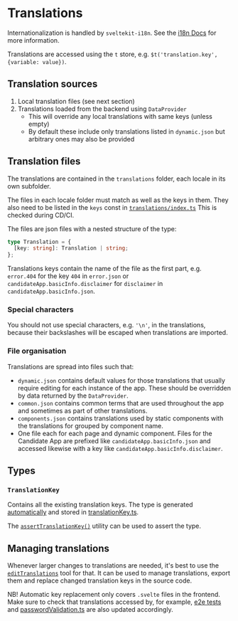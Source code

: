 # Translations

Internationalization is handled by `sveltekit-i18n`. See the [i18n Docs](/docs/internationalization.md) for more information.

Translations are accessed using the `t` store, e.g. `$t('translation.key', {variable: value})`.

## Translation sources

1. Local translation files (see next section)
2. Translations loaded from the backend using `DataProvider`
   - This will override any local translations with same keys (unless empty)
   - By default these include only translations listed in `dynamic.json` but arbitrary ones may also be provided

## Translation files

The translations are contained in the `translations` folder, each locale in its own subfolder.

The files in each locale folder must match as well as the keys in them. They also need to be listed in the `keys` const in [`translations/index.ts`](./translations/index.ts) This is checked during CD/CI.

The files are json files with a nested structure of the type:

```ts
type Translation = {
  [key: string]: Translation | string;
};
```

Translations keys contain the name of the file as the first part, e.g. `error.404` for the key `404` in `error.json` or `candidateApp.basicInfo.disclaimer` for `disclaimer` in `candidateApp.basicInfo.json`.

### Special characters

You should not use special characters, e.g. `'\n'`, in the translations, because their backslashes will be escaped when translations are imported.

### File organisation

Translations are spread into files such that:

- `dynamic.json` contains default values for those translations that usually require editing for each instance of the app. These should be overridden by data returned by the `DataProvider`.
- `common.json` contains common terms that are used throughout the app and sometimes as part of other translations.
- `components.json` contains translations used by static components with the translations for grouped by component name.
- One file each for each page and dynamic component. Files for the Candidate App are prefixed like `candidateApp.basicInfo.json` and accessed likewise with a key like `candidateApp.basicInfo.disclaimer`.

## Types

### `TranslationKey`

Contains all the existing translation keys. The type is generated [automatically](/frontend/tools/translationKey/generateTranslationKeyType.ts) and stored in [translationKey.ts](/frontend/src/lib/types/generated/translationKey.ts).

The [`assertTranslationKey()`](./utils/assertTranslationKey.ts) utility can be used to assert the type.

## Managing translations

Whenever larger changes to translations are needed, it's best to use the [`editTranslations`](/frontend/tools/editTranslations/editTranslations.ts) tool for that. It can be used to manage translations, export them and replace changed translation keys in the source code.

NB! Automatic key replacement only covers `.svelte` files in the frontend. Make sure to check that translations accessed by, for example, [e2e tests](/tests/) and [passwordValidation.ts](/vaa-app-shared/utils/passwordValidation.ts) are also updated accordingly.
